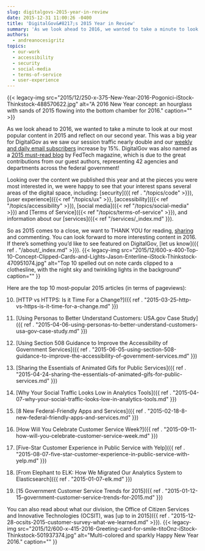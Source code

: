 ```yaml
---
slug: digitalgovs-2015-year-in-review
date: 2015-12-31 11:00:26 -0400
title: 'DigitalGov&#8217;s 2015 Year in Review'
summary: 'As we look ahead to 2016, we wanted to take a minute to look at our most popular content in 2015 and reflect on our second year. This was a big year for DigitalGov as we saw our session traffic nearly double and our weekly and daily email subscribers increase by 15%. DigitalGov was also'
authors:
  - andreanocesigritz
topics:
  - our-work
  - accessibility
  - security
  - social-media
  - terms-of-service
  - user-experience
---
```


{{< legacy-img src="2015/12/250-x-375-New-Year-2016-Pogonici-iStock-Thinkstock-488570622.jpg" alt="A 2016 New Year concept: an hourglass with sands of 2015 flowing into the bottom chamber for 2016." caption="" >}} 

As we look ahead to 2016, we wanted to take a minute to look at our most popular content in 2015 and reflect on our second year. This was a big year for DigitalGov as we saw our session traffic nearly double and our [weekly and daily email subscribers](https://public.govdelivery.com/accounts/USHOWTO/subscriber/new) increase by 15%. DigitalGov was also named as a [2015 must-read blog](http://www.fedtechmagazine.com/article/2015/12/50-must-read-federal-it-blogs-2015) by FedTech magazine, which is due to the great contributions from our guest authors, representing 42 agencies and departments across the federal government!

Looking over the content we published this year and at the pieces you were most interested in, we were happy to see that your interest spans several areas of the digital space, including: [security]({{ ref . "/topics/code" >}}), [user experience]({{< ref "/topics/ux" >}}, [accessibility]({{< ref "/topics/accessibility" >}}), [social media]({{< ref "/topics/social-media" >}}) and [Terms of Service]({{< ref "/topics/terms-of-service" >}}), and information about our [services]({{< ref "/services/_index.md" }}).

So as 2015 comes to a close, we want to THANK YOU for reading, [sharing](https://twitter.com/digital_gov) and commenting. You can look forward to more interesting content in 2016. If there’s something you’d like to see featured on DigitalGov, [let us know]({{ ref . "/about/_index.md" >}}). {{< legacy-img src="2015/12/600-x-400-Top-10-Concept-Clipped-Cards-and-Lights-Jason-Enterline-iStock-Thinkstock-470951074.jpg" alt="Top 10 spelled out on note cards clipped to a clothesline, with the night sky and twinkling lights in the background" caption="" }} 

Here are the top 10 most-popular 2015 articles (in terms of pageviews):

10. [HTTP vs HTTPS: Is it Time For a Change?]({{ ref . "2015-03-25-http-vs-https-is-it-time-for-a-change.md" }})

9. [Using Personas to Better Understand Customers: USA.gov Case Study]({{ ref . "2015-04-06-using-personas-to-better-understand-customers-usa-gov-case-study.md" }})

8. [Using Section 508 Guidance to Improve the Accessibility of Government Services]({{ ref . "2015-06-05-using-section-508-guidance-to-improve-the-accessibility-of-government-services.md" }})

7. [Sharing the Essentials of Animated Gifs for Public Services]({{ ref . "2015-04-24-sharing-the-essentials-of-animated-gifs-for-public-services.md" }})

6. [Why Your Social Traffic Looks Low in Analytics Tools]({{ ref . "2015-04-07-why-your-social-traffic-looks-low-in-analytics-tools.md" }})

5. [8 New Federal-Friendly Apps and Services]({{ ref . "2015-02-18-8-new-federal-friendly-apps-and-services.md" }})

4. [How Will You Celebrate Customer Service Week?]({{ ref . "2015-09-11-how-will-you-celebrate-customer-service-week.md" }})

3. [Five-Star Customer Experience in Public Service with Yelp]({{ ref . "2015-08-07-five-star-customer-experience-in-public-service-with-yelp.md" }})

2. [From Elephant to ELK: How We Migrated Our Analytics System to Elasticsearch]({{ ref . "2015-01-07-elk.md" }})

1. [15 Government Customer Service Trends for 2015]({{ ref . "2015-01-12-15-government-customer-service-trends-for-2015.md" }})

You can also read about what our division, the Office of Citizen Services and Innovative Technologies (OCSIT), was [up to in 2015]({{ ref . "2015-12-28-ocsits-2015-customer-survey-what-we-learned.md" >}}). {{< legacy-img src="2015/12/600-x-415-2016-Greeting-card-for-smile-titoOnz-iStock-Thinkstock-501937374.jpg" alt="Multi-colored and sparkly Happy New Year 2016." caption="" }}